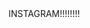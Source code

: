 <!DOCTYPE html> 

<html>
<head>
  <title> Daily car's Wep site</title>
</head>
<body background="https://www.google.com/url?sa=i&url=https%3A%2F%2Fwww.pistonheads.com%2Fnews%2Fph-features-heroes%2Fbmw-m5-e39--ph-heroes%2F46475&psig=AOvVaw2qF7A9oeJN45HuIRbPBgZ9&ust=1698257896843000&source=images&cd=vfe&opi=89978449&ved=0CBEQjRxqFwoTCKClvOelj4IDFQAAAAAdAAAAABAE">
  <a herf="https://instagram.com/notabotzh?igshid=NzZlODBkYWE4Ng==">INSTAGRAM!!!!!!!!</a>
</body>



  
</html>
